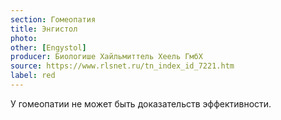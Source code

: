 ```yaml
---
section: Гомеопатия
title: Энгистол
photo: 
other: [Engystol]
producer: Биологише Хайльмиттель Хеель ГмбХ
source: https://www.rlsnet.ru/tn_index_id_7221.htm
label: red
---
```


У гомеопатии не может быть доказательств эффективности.
